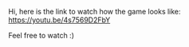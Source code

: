 Hi, here is the link to watch how the game looks like:
https://youtu.be/4s7569D2FbY

Feel free to watch :)
